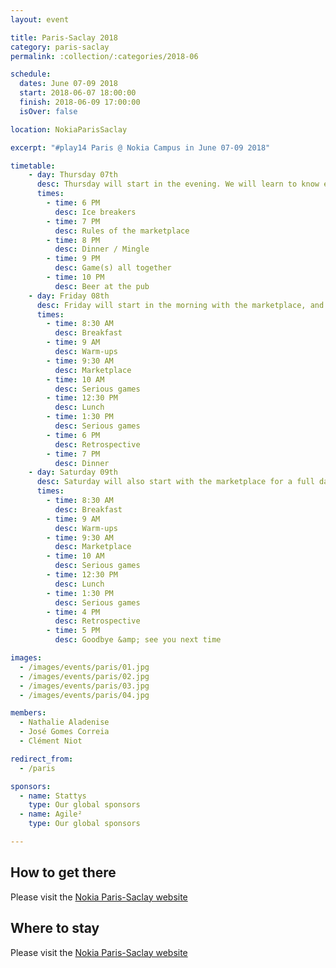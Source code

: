 ```yaml
---
layout: event

title: Paris-Saclay 2018
category: paris-saclay
permalink: :collection/:categories/2018-06

schedule:
  dates: June 07-09 2018
  start: 2018-06-07 18:00:00
  finish: 2018-06-09 17:00:00
  isOver: false

location: NokiaParisSaclay

excerpt: "#play14 Paris @ Nokia Campus in June 07-09 2018"

timetable:
    - day: Thursday 07th
      desc: Thursday will start in the evening. We will learn to know each other and share a nice dinner all together.
      times:
        - time: 6 PM
          desc: Ice breakers
        - time: 7 PM
          desc: Rules of the marketplace
        - time: 8 PM
          desc: Dinner / Mingle
        - time: 9 PM
          desc: Game(s) all together
        - time: 10 PM
          desc: Beer at the pub
    - day: Friday 08th
      desc: Friday will start in the morning with the marketplace, and then we will play games all day long.
      times:
        - time: 8:30 AM
          desc: Breakfast
        - time: 9 AM
          desc: Warm-ups
        - time: 9:30 AM
          desc: Marketplace
        - time: 10 AM
          desc: Serious games
        - time: 12:30 PM
          desc: Lunch
        - time: 1:30 PM
          desc: Serious games
        - time: 6 PM
          desc: Retrospective
        - time: 7 PM
          desc: Dinner
    - day: Saturday 09th
      desc: Saturday will also start with the marketplace for a full day of games. Whoever needs to catch a plane can leave earlier.
      times:
        - time: 8:30 AM
          desc: Breakfast
        - time: 9 AM
          desc: Warm-ups
        - time: 9:30 AM
          desc: Marketplace
        - time: 10 AM
          desc: Serious games
        - time: 12:30 PM
          desc: Lunch
        - time: 1:30 PM
          desc: Serious games
        - time: 4 PM
          desc: Retrospective
        - time: 5 PM
          desc: Goodbye &amp; see you next time

images:
  - /images/events/paris/01.jpg
  - /images/events/paris/02.jpg
  - /images/events/paris/03.jpg
  - /images/events/paris/04.jpg

members:
  - Nathalie Aladenise
  - José Gomes Correia
  - Clément Niot

redirect_from:
  - /paris

sponsors:
  - name: Stattys
    type: Our global sponsors
  - name: Agile²
    type: Our global sponsors

---
```


## How to get there

Please visit the [Nokia Paris-Saclay website](http://nokia-on-site.apotest.com/en/paris-saclay)


<div class='two spacing'></div>

## Where to stay 

Please visit the [Nokia Paris-Saclay website](http://nokia-on-site.apotest.com/en/paris-saclay/list-hotels-restaurants)
